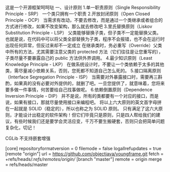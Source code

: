 这是一个开源框架呵呵哒
一、设计原则
1.单一职责原则（Single Responsibility Principle - SRP）
一个类只拥有一个职责
2.开放封闭原则（Open Closed Principle - OCP）
当需求有改动，不要去修改，而是通过一个类继承或者组合的方式进行修改，如果不改变架构，那么就去修改吧
3.里氏替换原则（Liskov Substitution Principle - LSP） 
父类能够替换子类，但子类不一定能替换父类。也就是说，在代码中可以将父类全部替换为子类，程序不会报错，也不会在运行时出现任何异常，但反过来却不一定成立
在继承类时，务必重写（Override）父类中所有的方法，尤其需要注意父类的 protected 方法（它们往往是让您重写的），子类尽量不要暴露自己的 public 方法供外界调用。 
4.最少知识原则（Least Knowledge Principle - LKP） 
在做系统设计时，不要让一个类依赖于太多的其他类，需尽量减小依赖关系，否则，您死都不知道自己怎么死的。
5.接口隔离原则（Interface Segregation Principle - ISP） 
当需要对外暴露接口时，需要再三斟酌，如果真的没有必要对外提供的，就删了吧。一旦您提供了，就意味着，您将来要多做一件事情，何苦要给自己找事做呢。
6.依赖倒置原则（Dependence Inversion Principle - DIP）
 并不是说，所有的类都要有一个对应的接口，而是说，如果有接口，那就尽量使用接口来编程吧。
将以上六大原则的英文首字母拼在一起就是 SOLID（稳定的），所以也称之为 SOLID 原则。
只有满足了这六大原则，才能设计出稳定的软件架构！但它们毕竟只是原则，只是四人帮给我们的建议，有些时候我们还是要学会灵活应变，千万不要生搬硬套，否则只会把简单问题复杂化，切记！ 

CGLib 不支持嵌套增强

[core]
	repositoryformatversion = 0
	filemode = false
	logallrefupdates = true
[remote "origin"]
	url = https://github.com/objectjava/youngframe.git
	fetch = +refs/heads/*:refs/remotes/origin/*
[branch "master"]
	remote = origin
	merge = refs/heads/master
